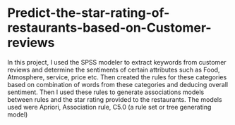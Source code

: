 # Predict-the-star-rating-of-restaurants-based-on-Customer-reviews
 In this project, I used the SPSS modeler to extract keywords from customer reviews and determine the sentiments of certain attributes such as Food, Atmosphere, service, price etc. Then created the rules for these categories based on combination of words from these categories and deducing overall sentiment. Then I used these rules to generate associations models between rules and the star rating provided to the restaurants. The models used were Apriori, Association rule, C5.0 (a rule set or tree generating model)
